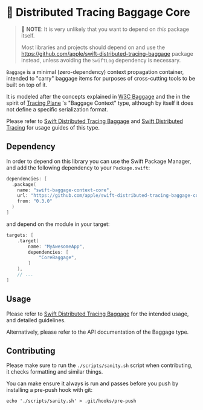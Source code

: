 # 🧳 Distributed Tracing Baggage Core

> 📔 **NOTE**: It is very unlikely that you want to depend on _this_ package itself. 
>
> Most libraries and projects should depend on and use the https://github.com/apple/swift-distributed-tracing-baggage package instead, 
> unless avoiding the `SwiftLog` dependency is necessary.

`Baggage` is a minimal (zero-dependency) context propagation container, intended to "carry" baggage items
for purposes of cross-cutting tools to be built on top of it.

It is modeled after the concepts explained in [W3C Baggage](https://w3c.github.io/baggage/) and the 
in the spirit of [Tracing Plane](https://cs.brown.edu/~jcmace/papers/mace18universal.pdf) 's "Baggage Context" type,
although by itself it does not define a specific serialization format. 
 
Please refer to [Swift Distributed Tracing Baggage](https://github.com/apple/swift-distributed-tracing-baggage) 
and [Swift Distributed Tracing](https://github.com/apple/swift-distributed-tracing) for usage guides of this type.

## Dependency

 In order to depend on this library you can use the Swift Package Manager, and add the following dependency to your `Package.swift`:

```swift
dependencies: [
  .package(
    name: "swift-baggage-context-core",
    url: "https://github.com/apple/swift-distributed-tracing-baggage-core.git",
    from: "0.3.0"
  )
]
```

and depend on the module in your target:

```swift 
targets: [
    .target(
        name: "MyAwesomeApp",
        dependencies: [
            "CoreBaggage",
        ]
    ),
    // ... 
]
```

## Usage

Please refer to [Swift Distributed Tracing Baggage](https://github.com/apple/swift-distributed-tracing-baggage) for the intended usage,
and detailed guidelines.

Alternatively, please refer to the API documentation of the Baggage type.

## Contributing

Please make sure to run the `./scripts/sanity.sh` script when contributing, it checks formatting and similar things.

You can make ensure it always is run and passes before you push by installing a pre-push hook with git:

```
echo './scripts/sanity.sh' > .git/hooks/pre-push
```
